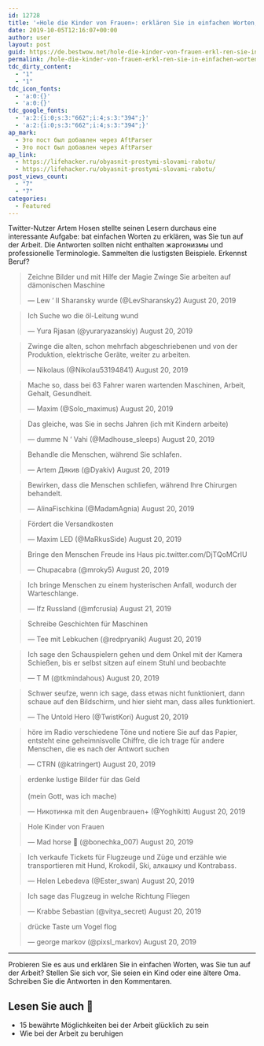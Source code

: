 ```yaml
---
id: 12728
title: '«Hole die Kinder von Frauen»: erklären Sie in einfachen Worten, was Sie tun auf der Arbeit'
date: 2019-10-05T12:16:07+00:00
author: user
layout: post
guid: https://de.bestwow.net/hole-die-kinder-von-frauen-erkl-ren-sie-in-einfachen-worten-was-sie-tun-auf-der-arbeit/
permalink: /hole-die-kinder-von-frauen-erkl-ren-sie-in-einfachen-worten-was-sie-tun-auf-der-arbeit/
tdc_dirty_content:
  - "1"
  - "1"
tdc_icon_fonts:
  - 'a:0:{}'
  - 'a:0:{}'
tdc_google_fonts:
  - 'a:2:{i:0;s:3:"662";i:4;s:3:"394";}'
  - 'a:2:{i:0;s:3:"662";i:4;s:3:"394";}'
ap_mark:
  - Это пост был добавлен через AftParser
  - Это пост был добавлен через AftParser
ap_link:
  - https://lifehacker.ru/obyasnit-prostymi-slovami-rabotu/
  - https://lifehacker.ru/obyasnit-prostymi-slovami-rabotu/
post_views_count:
  - "7"
  - "7"
categories:
  - Featured
---
```

Twitter-Nutzer Artem Hosen stellte seinen Lesern durchaus eine interessante Aufgabe: bat einfachen Worten zu erklären, was Sie tun auf der Arbeit. Die Antworten sollten nicht enthalten жаргонизмы und professionelle Terminologie. Sammelten die lustigsten Beispiele. Erkennst Beruf?

> <p dir="ltr" lang="ru">
>   Zeichne Bilder und mit Hilfe der Magie Zwinge Sie arbeiten auf dämonischen Maschine
> </p>
> 
> — Lew &#8216; II Sharansky wurde (@LevSharansky2) August 20, 2019

> <p dir="ltr" lang="ru">
>   Ich Suche wo die öl-Leitung wund
> </p>
> 
> — Yura Rjasan (@yuraryazanskiy) August 20, 2019

> <p dir="ltr" lang="ru">
>   Zwinge die alten, schon mehrfach abgeschriebenen und von der Produktion, elektrische Geräte, weiter zu arbeiten.
> </p>
> 
> — Nikolaus (@Nikolau53194841) August 20, 2019

> <p dir="ltr" lang="ru">
>   Mache so, dass bei 63 Fahrer waren wartenden Maschinen, Arbeit, Gehalt, Gesundheit.
> </p>
> 
> — Maxim (@Solo_maximus) August 20, 2019

> <p dir="ltr" lang="ru">
>   Das gleiche, was Sie in sechs Jahren (ich mit Kindern arbeite)
> </p>
> 
> — dumme N &#8216; Vahi (@Madhouse_sleeps) August 20, 2019

> <p dir="ltr" lang="ru">
>   Behandle die Menschen, während Sie schlafen.
> </p>
> 
> — Artem Дякив (@Dyakiv) August 20, 2019

> <p dir="ltr" lang="ru">
>   Bewirken, dass die Menschen schliefen, während Ihre Chirurgen behandelt.
> </p>
> 
> — AlinaFischkina (@MadamAgnia) August 20, 2019

> <p dir="ltr" lang="ru">
>   Fördert die Versandkosten
> </p>
> 
> — Maxim LED (@MaRkusSide) August 20, 2019

> <p dir="ltr" lang="ru">
>   Bringe den Menschen Freude ins Haus pic.twitter.com/DjTQoMCrIU
> </p>
> 
> — Chupacabra (@mroky5) August 20, 2019

> <p dir="ltr" lang="ru">
>   Ich bringe Menschen zu einem hysterischen Anfall, wodurch der Warteschlange.
> </p>
> 
> — Ifz Russland (@mfcrusia) August 21, 2019

> <p dir="ltr" lang="ru">
>   Schreibe Geschichten für Maschinen
> </p>
> 
> — Tee mit Lebkuchen (@redpryanik) August 20, 2019

> <p dir="ltr" lang="ru">
>   Ich sage den Schauspielern gehen und dem Onkel mit der Kamera Schießen, bis er selbst sitzen auf einem Stuhl und beobachte
> </p>
> 
> — T M (@tkmindahous) August 20, 2019

> <p dir="ltr" lang="ru">
>   Schwer seufze, wenn ich sage, dass etwas nicht funktioniert, dann schaue auf den Bildschirm, und hier sieht man, dass alles funktioniert.
> </p>
> 
> — The Untold Hero (@TwistKori) August 20, 2019

> <p dir="ltr" lang="ru">
>   höre im Radio verschiedene Töne und notiere Sie auf das Papier, entsteht eine geheimnisvolle Chiffre, die ich trage für andere Menschen, die es nach der Antwort suchen
> </p>
> 
> — CTRN (@katringert) August 20, 2019

> <p dir="ltr" lang="ru">
>   erdenke lustige Bilder für das Geld<br /> <br /> (mein Gott, was ich mache)
> </p>
> 
> — Никотинка mit den Augenbrauen+ (@Yoghikitt) August 20, 2019

> <p dir="ltr" lang="ru">
>   Hole Kinder von Frauen
> </p>
> 
> — Mad horse 🐎 (@bonechka_007) August 20, 2019

> <p dir="ltr" lang="ru">
>   Ich verkaufe Tickets für Flugzeuge und Züge und erzähle wie transportieren mit Hund, Krokodil, Ski, алкашку und Kontrabass.
> </p>
> 
> — Helen Lebedeva (@Ester_swan) August 20, 2019

> <p dir="ltr" lang="ru">
>   Ich sage das Flugzeug in welche Richtung Fliegen
> </p>
> 
> — Krabbe Sebastian (@vitya_secret) August 20, 2019

> <p dir="ltr" lang="ru">
>   drücke Taste um Vogel flog
> </p>
> 
> — george markov (@pixsl_markov) August 20, 2019

* * *

Probieren Sie es aus und erklären Sie in einfachen Worten, was Sie tun auf der Arbeit? Stellen Sie sich vor, Sie seien ein Kind oder eine ältere Oma. Schreiben Sie die Antworten in den Kommentaren.

<div>
  <h2 class="read-also__title">
    <span>Lesen Sie auch</span> <span>🧐 </span>
  </h2>
  
  <ul class="read-also__list">
    <li>
      15 bewährte Möglichkeiten bei der Arbeit glücklich zu sein
    </li>
    <li>
      Wie bei der Arbeit zu beruhigen
    </li>
  </ul>
</div>